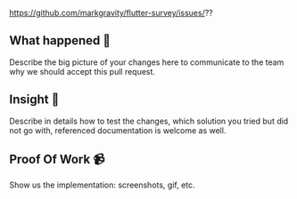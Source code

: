 https://github.com/markgravity/flutter-survey/issues/??

## What happened 👀

Describe the big picture of your changes here to communicate to the team why we should accept this pull request. 
 
## Insight 📝

Describe in details how to test the changes, which solution you tried but did not go with, referenced documentation is welcome as well.
 
## Proof Of Work 📹

Show us the implementation: screenshots, gif, etc.

